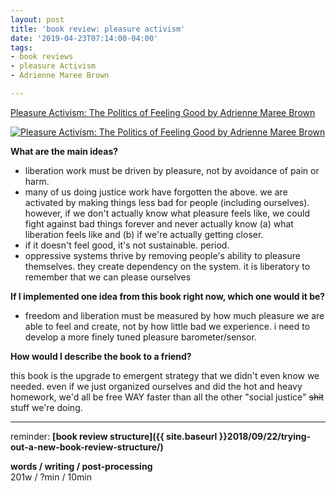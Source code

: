 ```yaml
---
layout: post
title: 'book review: pleasure activism'
date: '2019-04-23T07:14:00-04:00'
tags:
- book reviews
- pleasure Activism
- Adrienne Maree Brown

--- 
```



[Pleasure Activism: The Politics of Feeling Good
by Adrienne Maree Brown](https://www.goodreads.com/book/show/40549668-pleasure-activism)

[![Pleasure Activism: The Politics of Feeling Good
by Adrienne Maree Brown](https://images.gr-assets.com/books/1529250616l/40549668.jpg)](https://www.goodreads.com/book/show/40549668-pleasure-activism)

**What are the main ideas?** 

* liberation work must be driven by pleasure, not by avoidance of pain or harm. 
* many of us doing justice work have forgotten the above. we are activated by making things less bad for people (including ourselves). however, if we don't actually know what pleasure feels like, we could fight against bad things forever and never actually know (a) what liberation feels like and (b) if we're actually getting closer. 
* if it doesn't feel good, it's not sustainable. period.
* oppressive systems thrive by removing people's ability to pleasure themselves. they create dependency on the system. it is liberatory to remember that we can please ourselves


**If I implemented one idea from this book right now, which one would it be?**

* freedom and liberation must be measured by how much pleasure we are able to feel and create, not by how little bad we experience. i need to develop a more finely tuned pleasure barometer/sensor.

**How would I describe the book to a friend?**

this book is the upgrade to emergent strategy that we didn't even know we needed. even if we just organized ourselves and did the hot and heavy homework, we'd all be free WAY faster than all the other "social justice" ~~shit~~ stuff we're doing. 


---

reminder: **[book review structure]({{ site.baseurl }}2018/09/22/trying-out-a-new-book-review-structure/)**

<!-- hyperlink bank -->


<!-- &#042; = asterisk -->
<!-- &#039; = single quote '-->

**words / writing / post-processing**  
201w / ?min / 10min